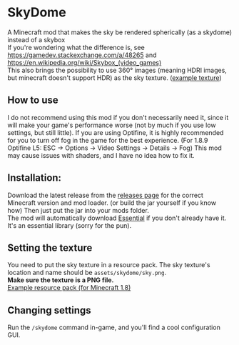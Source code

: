 # SkyDome
A Minecraft mod that makes the sky be rendered spherically (as a skydome) instead of a skybox  
If you're wondering what the difference is, see https://gamedev.stackexchange.com/a/48265 and https://en.wikipedia.org/wiki/Skybox_(video_games)  
This also brings the possibility to use 360° images (meaning HDRI images, but minecraft doesn't support HDR) as the sky texture. ([example texture](https://commons.wikimedia.org/wiki/File:Afterglow_of_a_sunset.jpg))

## How to use
I do not recommend using this mod if you don't necessarily need it, since it will make your game's performance worse (not by much if you use low settings, but still little).
If you are using Optifine, it is highly recommended for you to turn off fog in the game for the best experience. (For 1.8.9 Optifine L5: ESC -> Options -> Video Settings -> Details -> Fog)
This mod may cause issues with shaders, and I have no idea how to fix it.

## Installation:  
Download the latest release from the [releases page](https://github.com/UserTeemu/SkyDome/releases) for the correct Minecraft version and mod loader. (or build the jar yourself if you know how)
Then just put the jar into your mods folder.  
The mod will automatically download [Essential](https://essential.gg) if you don't already have it. It's an essential library (sorry for the pun).

## Setting the texture
You need to put the sky texture in a resource pack. The sky texture's location and name should be `assets/skydome/sky.png`.  
**Make sure the texture is a PNG file.**  
[Example resource pack (for Minecraft 1.8)](https://raw.githubusercontent.com/UserTeemu/SkyDome/master/example_resource_pack.zip)

## Changing settings
Run the `/skydome` command in-game, and you'll find a cool configuration GUI. 